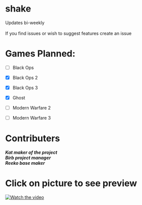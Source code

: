 
# shake

Updates bi-weekly<br /><br />
If you find issues or wish to suggest features create an issue<br />

# Games Planned:
- [ ] Black Ops
- [x] Black Ops 2
- [x] Black Ops 3
- [x] Ghost
- [ ] Modern Warfare 2
- [ ] Modern Warfare 3


# Contributers
***Kat maker of the project<br />***
***Birb project manager<br />***
***Reeko base maker <br />*** 

# Click on picture to see preview
[![Watch the video](https://i.imgur.com/iIv2aV9.png)](https://youtu.be/gVRkF_yRkYU)



